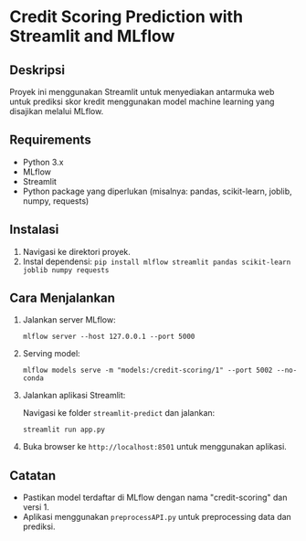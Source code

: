 # Credit Scoring Prediction with Streamlit and MLflow

## Deskripsi

Proyek ini menggunakan Streamlit untuk menyediakan antarmuka web untuk prediksi skor kredit menggunakan model machine learning yang disajikan melalui MLflow.

## Requirements

- Python 3.x
- MLflow
- Streamlit
- Python package yang diperlukan (misalnya: pandas, scikit-learn, joblib, numpy, requests)

## Instalasi

1. Navigasi ke direktori proyek.
2. Instal dependensi: `pip install mlflow streamlit pandas scikit-learn joblib numpy requests`

## Cara Menjalankan

1. Jalankan server MLflow:

   ```
   mlflow server --host 127.0.0.1 --port 5000
   ```

2. Serving model:

   ```
   mlflow models serve -m "models:/credit-scoring/1" --port 5002 --no-conda
   ```

3. Jalankan aplikasi Streamlit:

   Navigasi ke folder `streamlit-predict` dan jalankan:

   ```
   streamlit run app.py
   ```

4. Buka browser ke `http://localhost:8501` untuk menggunakan aplikasi.

## Catatan

- Pastikan model terdaftar di MLflow dengan nama "credit-scoring" dan versi 1.
- Aplikasi menggunakan `preprocessAPI.py` untuk preprocessing data dan prediksi.
